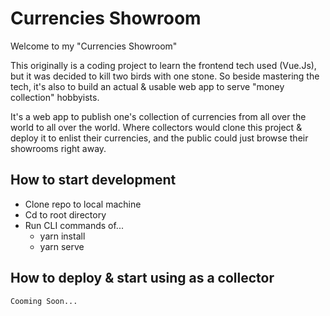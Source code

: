 # Currencies Showroom

Welcome to my "Currencies Showroom"

This originally is a coding project to learn the frontend tech used (Vue.Js), but it was decided to kill two birds with one stone. So beside mastering the tech, it's also to build an actual & usable web app to serve "money collection" hobbyists.

It's a web app to publish one's collection of currencies from all over the world to all over the world. Where collectors would clone this project & deploy it to enlist their currencies, and the public could just browse their showrooms right away.

## How to start development

- Clone repo to local machine
- Cd to root directory
- Run CLI commands of...
  - yarn install
  - yarn serve

## How to deploy & start using as a collector

    Cooming Soon...
